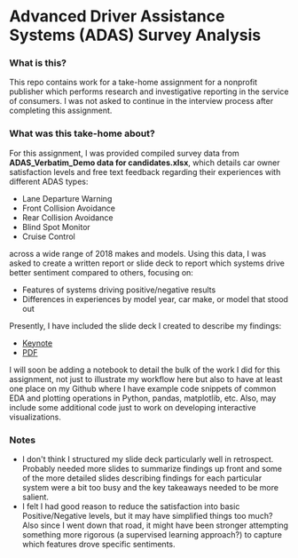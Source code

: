 # Advanced Driver Assistance Systems (ADAS) Survey Analysis

### What is this?

This repo contains work for a take-home assignment for a nonprofit publisher which performs research and investigative reporting in the service of consumers. I was not asked to continue in the interview process after completing this assignment.

### What was this take-home about?

For this assignment, I was provided compiled survey data from **ADAS_Verbatim_Demo data for candidates.xlsx**, which details car owner satisfaction levels and free text feedback regarding their experiences with different ADAS types:

* Lane Departure Warning
* Front Collision Avoidance
* Rear Collision Avoidance
* Blind Spot Monitor
* Cruise Control

across a wide range of 2018 makes and models. Using this data, I was asked to create a written report or slide deck to report which systems drive better sentiment compared to others, focusing on:

* Features of systems driving positive/negative results
* Differences in experiences by model year, car make, or model that stood out

Presently, I have included the slide deck I created to describe my findings:

* [Keynote](ADASSurveyAnalysis.key)
* [PDF](ADASSurveyAnalysis.pdf)

I will soon be adding a notebook to detail the bulk of the work I did for this assignment, not just to illustrate my workflow here but also to have at least one place on my Github where I have example code snippets of common EDA and plotting operations in Python, pandas, matplotlib, etc. Also, may include some additional code just to work on developing interactive visualizations.

### Notes

* I don't think I structured my slide deck particularly well in retrospect. Probably needed more slides to summarize findings up front and some of the more detailed slides describing findings for each particular system were a bit too busy and the key takeaways needed to be more salient.
* I felt I had good reason to reduce the satisfaction into basic Positive/Negative levels, but it may have simplified things too much? Also since I went down that road, it might have been stronger attempting something more rigorous (a supervised learning approach?) to capture which features drove specific sentiments.
